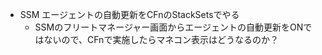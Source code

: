 - SSM エージェントの自動更新をCFnのStackSetsでやる
  - SSMのフリートマネージャー画面からエージェントの自動更新をONではないので、CFnで実施したらマネコン表示はどうなるのか？
